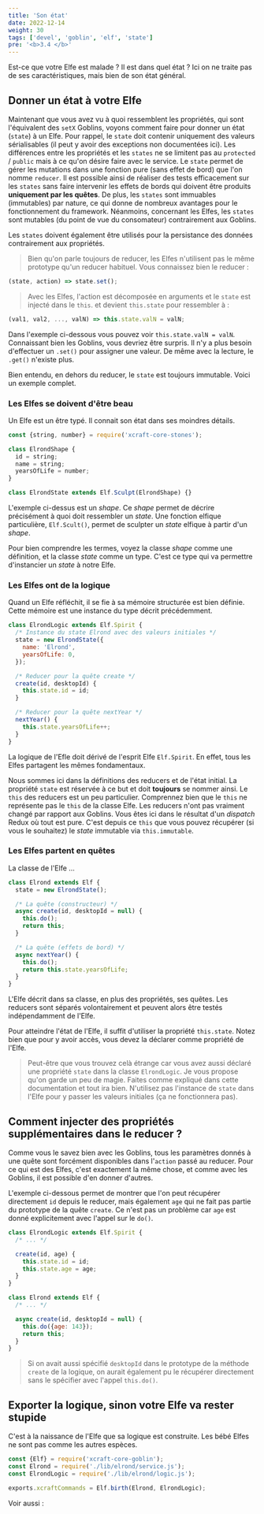 ```yaml
---
title: 'Son état'
date: 2022-12-14
weight: 30
tags: ['devel', 'goblin', 'elf', 'state']
pre: '<b>3.4 </b>'
---
```


Est-ce que votre Elfe est malade ? Il est dans quel état ? Ici on ne traite pas
de ses caractéristiques, mais bien de son état général.

## Donner un état à votre Elfe

Maintenant que vous avez vu à quoi ressemblent les propriétés, qui sont
l'équivalent des `setX` Goblins, voyons comment faire pour donner un état
(`state`) à un Elfe. Pour rappel, le `state` doit contenir uniquement des
valeurs sérialisables (il peut y avoir des exceptions non documentées ici). Les
différences entre les propriétés et les `states` ne se limitent pas au
`protected` / `public` mais à ce qu'on désire faire avec le service. Le `state`
permet de gérer les mutations dans une fonction pure (sans effet de bord) que
l'on nomme `reducer`. Il est possible ainsi de réaliser des tests efficacement
sur les `states` sans faire intervenir les effets de bords qui doivent être
produits **uniquement par les quêtes**. De plus, les `states` sont immuables
(immutables) par nature, ce qui donne de nombreux avantages pour le
fonctionnement du framework. Néanmoins, concernant les Elfes, les `states` sont
mutables (du point de vue du consomateur) contrairement aux Goblins.

Les `states` doivent également être utilisés pour la persistance des données
contrairement aux propriétés.

> Bien qu'on parle toujours de reducer, les Elfes n'utilisent pas le même
> prototype qu'un reducer habituel. Vous connaissez bien le reducer :

```js
(state, action) => state.set();
```

> Avec les Elfes, l'action est décomposée en arguments et le `state` est injecté
> dans le `this`. et devient `this.state` pour ressembler à :

```js
(val1, val2, ..., valN) => this.state.valN = valN;
```

Dans l'exemple ci-dessous vous pouvez voir `this.state.valN = valN`. Connaissant
bien les Goblins, vous devriez être surpris. Il n'y a plus besoin d'effectuer un
`.set()` pour assigner une valeur. De même avec la lecture, le `.get()` n'existe
plus.

Bien entendu, en dehors du reducer, le `state` est toujours immutable. Voici un
exemple complet.

### Les Elfes se doivent d'être beau

Un Elfe est un être typé. Il connait son état dans ses moindres détails.

```js
const {string, number} = require('xcraft-core-stones');

class ElrondShape {
  id = string;
  name = string;
  yearsOfLife = number;
}

class ElrondState extends Elf.Sculpt(ElrondShape) {}
```

L'exemple ci-dessus est un _shape_. Ce _shape_ permet de décrire précisément à
quoi doit ressembler un _state_. Une fonction elfique particulière,
`Elf.Scult()`, permet de sculpter un _state_ elfique à partir d'un _shape_.

Pour bien comprendre les termes, voyez la classe _shape_ comme une définition,
et la classe _state_ comme un type. C'est ce type qui va permettre d'instancier
un _state_ à notre Elfe.

### Les Elfes ont de la logique

Quand un Elfe réfléchit, il se fie à sa mémoire structurée est bien définie.
Cette mémoire est une instance du type décrit précédemment.

```js
class ElrondLogic extends Elf.Spirit {
  /* Instance du state Elrond avec des valeurs initiales */
  state = new ElrondState({
    name: 'Elrond',
    yearsOfLife: 0,
  });

  /* Reducer pour la quête create */
  create(id, desktopId) {
    this.state.id = id;
  }

  /* Reducer pour la quête nextYear */
  nextYear() {
    this.state.yearsOfLife++;
  }
}
```

La logique de l'Efle doit dérivé de l'esprit Elfe `Elf.Spirit`. En effet, tous
les Elfes partagent les mêmes fondamentaux.

Nous sommes ici dans la définitions des reducers et de l'état initial. La
propriété `state` est réservée à ce but et doit **toujours** se nommer ainsi. Le
`this` des reducers est un peu particulier. Comprennez bien que le `this` ne
représente pas le `this` de la classe Elfe. Les reducers n'ont pas vraiment
changé par rapport aux Goblins. Vous êtes ici dans le résultat d'un _dispatch_
Redux où tout est pure. C'est depuis ce `this` que vous pouvez récupérer (si
vous le souhaitez) le _state_ immutable via `this.immutable`.

### Les Elfes partent en quêtes

La classe de l'Elfe ...

```js
class Elrond extends Elf {
  state = new ElrondState();

  /* La quête (constructeur) */
  async create(id, desktopId = null) {
    this.do();
    return this;
  }

  /* La quête (effets de bord) */
  async nextYear() {
    this.do();
    return this.state.yearsOfLife;
  }
}
```

L'Elfe décrit dans sa classe, en plus des propriétés, ses quêtes. Les reducers
sont séparés volontairement et peuvent alors être testés indépendamment de
l'Elfe.

Pour atteindre l'état de l'Elfe, il suffit d'utiliser la propriété `this.state`.
Notez bien que pour y avoir accès, vous devez la déclarer comme propriété de
l'Elfe.

> Peut-être que vous trouvez celà étrange car vous avez aussi déclaré une
> propriété `state` dans la classe `ElrondLogic`. Je vous propose qu'on garde un
> peu de magie. Faites comme expliqué dans cette documentation et tout ira bien.
> N'utilisez pas l'instance de `state` dans l'Elfe pour y passer les valeurs
> initiales (ça ne fonctionnera pas).

## Comment injecter des propriétés supplémentaires dans le reducer ?

Comme vous le savez bien avec les Goblins, tous les paramètres donnés à une
quête sont forcément disponibles dans l'`action` passé au reducer. Pour ce qui
est des Elfes, c'est exactement la même chose, et comme avec les Goblins, il est
possible d'en donner d'autres.

L'exemple ci-dessous permet de montrer que l'on peut récupérer directement `id`
depuis le reducer, mais également `age` qui ne fait pas partie du prototype de
la quête `create`. Ce n'est pas un problème car `age` est donné explicitement
avec l'appel sur le `do()`.

```js
class ElrondLogic extends Elf.Spirit {
  /* ... */

  create(id, age) {
    this.state.id = id;
    this.state.age = age;
  }
}

class Elrond extends Elf {
  /* ... */

  async create(id, desktopId = null) {
    this.do({age: 143});
    return this;
  }
}
```

> Si on avait aussi spécifié `desktopId` dans le prototype de la méthode
> `create` de la logique, on aurait également pu le récupérer directement sans
> le spécifier avec l'appel `this.do()`.

## Exporter la logique, sinon votre Elfe va rester stupide

C'est à la naissance de l'Elfe que sa logique est construite. Les bébé Elfes ne
sont pas comme les autres espèces.

```js
const {Elf} = require('xcraft-core-goblin');
const Elrond = require('./lib/elrond/service.js');
const ElrondLogic = require('./lib/elrond/logic.js');

exports.xcraftCommands = Elf.birth(Elrond, ElrondLogic);
```

Voir aussi : [](/elves/born)
